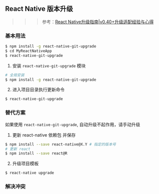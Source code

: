 ## React Native 版本升级
>>> 参考：[React Native升级指南|v0.40+升级适配经验与心得](http://www.devio.org/2017/01/17/React-Native%E5%8D%87%E7%BA%A7%E6%8C%87%E5%8D%97-v0.40+%E5%8D%87%E7%BA%A7%E9%80%82%E9%85%8D%E7%BB%8F%E9%AA%8C%E4%B8%8E%E5%BF%83%E5%BE%97/)

### 基本用法
```sh
$ npm install -g react-native-git-upgrade
$ cd MyReactNativeApp
$ react-native-git-upgrade
```

1. 安装 `react-native-git-upgrade` 模块
```sh
# 全局安装
$ npm install -g react-native-git-upgrade
```
2. 进入项目目录执行更新命令
```sh
$ react-native-git-upgrade
```
### 替代方案
如果使用 `react-native-git-upgrade`, 自动升级不起作用，请手动升级
1. 更新 react-native 依赖包 并保存
```sh
$ npm install --save react-native@X.Y # 指定的版本号
# 更新 react
$ npm install --save react@R
```
2. 升级项目模板
```sh
$ react-native upgrade
```

### 解决冲突
